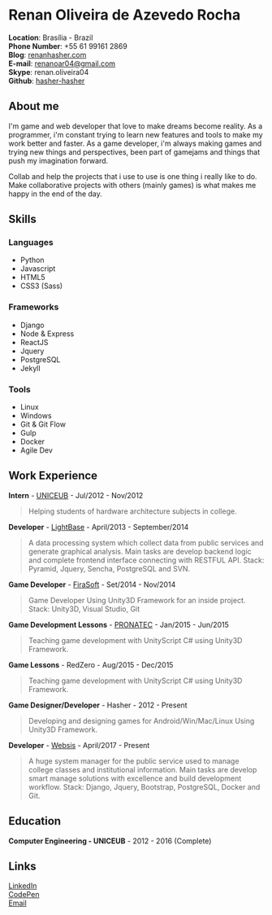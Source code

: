 # Renan Oliveira de Azevedo Rocha

**Location**: Brasília - Brazil<br>
**Phone Number**: +55 61 99161 2869<br>
**Blog**: [renanhasher.com](http://renanhasher.com)<br>
**E-mail**: [renanoar04@gmail.com](mailto:renanoar04@gmail.com)<br>
**Skype**: renan.oliveira04<br>
**Github**: [hasher-hasher](https://github.com/hasher-hasher)<br>

## About me

I'm game and web developer that love to make dreams become reality. As a programmer, i'm constant trying to learn new features and tools to make my work better and faster. As a game developer, i'm always making games and trying new things and perspectives, been part of gamejams and things that push my imagination forward.

Collab and help the projects that i use to use is one thing i really like to do. Make collaborative projects with others (mainly games) is what makes me happy in the end of the day.

## Skills

### Languages
* Python
* Javascript
* HTML5
* CSS3 (Sass)

### Frameworks
* Django
* Node & Express
* ReactJS
* Jquery
* PostgreSQL
* Jekyll

### Tools
* Linux
* Windows
* Git & Git Flow
* Gulp
* Docker
* Agile Dev

## Work Experience

**Intern** - [UNICEUB](https://www.uniceub.br) - Jul/2012 - Nov/2012
> Helping students of hardware architecture subjects in college.

**Developer** - [LightBase](http://www.lightbase.com.br) - April/2013 - September/2014
> A data processing system which collect data from public services and generate graphical analysis. Main tasks are develop backend logic and complete frontend interface connecting with RESTFUL API.
Stack: Pyramid, Jquery, Sencha, PostgreSQL and SVN.

**Game Developer** - [FiraSoft](http://www.firasoft.com.br) - Set/2014 - Nov/2014
> Game Developer Using Unity3D Framework for an inside project.
Stack: Unity3D, Visual Studio, Git

**Game Development Lessons** - [PRONATEC](http://portal.mec.gov.br/pronatec) - Jan/2015 - Jun/2015
> Teaching game development with UnityScript C# using Unity3D Framework.

**Game Lessons** - RedZero - Aug/2015 - Dec/2015
> Teaching game development with UnityScript C# using Unity3D Framework.

**Game Designer/Developer** - Hasher - 2012 - Present
> Developing and designing games for Android/Win/Mac/Linux Using Unity3D Framework.

**Developer** - [Websis](http://websis.com.br) - April/2017 - Present
> A huge system manager for the public service used to manage college classes and institutional information. Main tasks are develop smart manage solutions with excellence and build development workflow.
Stack: Django, Jquery, Bootstrap, PostgreSQL, Docker and Git.

## Education

**Computer Engineering - UNICEUB** - 2012 - 2016 (Complete)

## Links
[LinkedIn](https://www.linkedin.com/in/renan-rocha-580baa66/)<br>
[CodePen](https://codepen.io/hasher/)<br>
[Email](mailto:renanoar04@gmail.com)<br>
